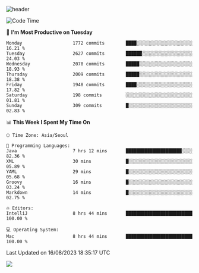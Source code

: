 ![header](https://capsule-render.vercel.app/api?type=Egg&color=timeAuto&height=300&section=header&text=PoPo&fontSize=90&animation=fadeIn)

  <!--START_SECTION:waka-->
![Code Time](http://img.shields.io/badge/Code%20Time-1%2C118%20hrs%2011%20mins-blue)

📅 **I'm Most Productive on Tuesday** 

```text
Monday                   1772 commits        ████░░░░░░░░░░░░░░░░░░░░░   16.21 % 
Tuesday                  2627 commits        ██████░░░░░░░░░░░░░░░░░░░   24.03 % 
Wednesday                2070 commits        █████░░░░░░░░░░░░░░░░░░░░   18.93 % 
Thursday                 2009 commits        █████░░░░░░░░░░░░░░░░░░░░   18.38 % 
Friday                   1948 commits        ████░░░░░░░░░░░░░░░░░░░░░   17.82 % 
Saturday                 198 commits         ░░░░░░░░░░░░░░░░░░░░░░░░░   01.81 % 
Sunday                   309 commits         █░░░░░░░░░░░░░░░░░░░░░░░░   02.83 % 
```


📊 **This Week I Spent My Time On** 

```text
🕑︎ Time Zone: Asia/Seoul

💬 Programming Languages: 
Java                     7 hrs 12 mins       █████████████████████░░░░   82.36 % 
XML                      30 mins             █░░░░░░░░░░░░░░░░░░░░░░░░   05.89 % 
YAML                     29 mins             █░░░░░░░░░░░░░░░░░░░░░░░░   05.68 % 
Groovy                   16 mins             █░░░░░░░░░░░░░░░░░░░░░░░░   03.24 % 
Markdown                 14 mins             █░░░░░░░░░░░░░░░░░░░░░░░░   02.75 % 

🔥 Editors: 
IntelliJ                 8 hrs 44 mins       █████████████████████████   100.00 % 

💻 Operating System: 
Mac                      8 hrs 44 mins       █████████████████████████   100.00 % 
```


 Last Updated on 16/08/2023 18:35:17 UTC
<!--END_SECTION:waka-->



<img src="https://capsule-render.vercel.app/api?type=Egg&color=timeAuto&height=300&section=footer&text=PoPo&fontSize=90&animation=fadeIn&reversal=true" />
